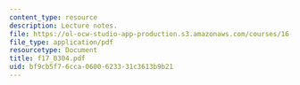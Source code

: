 ```yaml
---
content_type: resource
description: Lecture notes.
file: https://ol-ocw-studio-app-production.s3.amazonaws.com/courses/16-01-unified-engineering-i-ii-iii-iv-fall-2005-spring-2006/bf9cb5f76cca0600623331c3613b9b21_f17_0304.pdf
file_type: application/pdf
resourcetype: Document
title: f17_0304.pdf
uid: bf9cb5f7-6cca-0600-6233-31c3613b9b21
---
```

